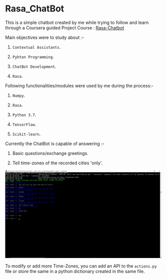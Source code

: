 # Rasa_ChatBot

This is a simple chatbot created by me while trying to follow and learn through a Coursera guided Project Course : <a href="https://www.coursera.org/projects/chatbot-rasa-python?">Rasa-Chatbot</a>

Main objectives were to study about :-

1. `Contextual Assistants`.

2. `Pyhton Programming`.

3. `ChatBot Development`.

4. `Rasa`.

Following functionalities/modules were used by me during the process:-

1. `Numpy`.

2. `Rasa`.

3. `Python 3.7`.

4. `TensorFlow`.

5. `Scikit-learn`.

Currently the ChatBot is capable of answering :-

1. Basic questions/exchange greetings.

2. Tell time-zones of the recorded cities 'only'.


<img src="pictures/chatbot.png">


To modify or add more Time-Zones, you can add an API to the `actions.py` file or store the same in a python dictionary created in the same file.


